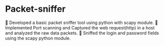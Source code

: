 # Packet-sniffer
 Developed a basic packet sniffer tool using python with scapy module.
 Implemented Port scanning and Captured the web request(http) in a host and analyzed the raw data packets. 
 Sniffed the login and password fields using the scapy python module.
